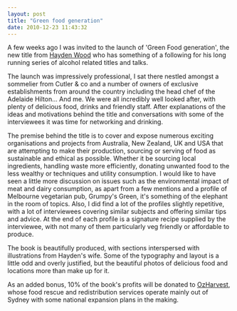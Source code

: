 ```yaml
---
layout: post
title: "Green food generation"
date: 2010-12-23 11:43:32
---
```


A few weeks ago I was invited to the launch of 'Green Food generation', the new title from <a href="http://www.woodysliquidkitchen.com/home.html" target="_blank">Hayden Wood</a> who has something of a following for his long running series of alcohol related titles and talks.

The launch was impressively professional, I sat there nestled amongst a sommelier from Cutler & co and a number of owners of exclusive establishments from around the country including the head chef of the Adelaide Hilton... And me. We were all incredibly well looked after, with plenty of delicious food, drinks and friendly staff. After explanations of the ideas and motivations behind the title and conversations with some of the interviewees it was time for networking and drinking.

The premise behind the title is to cover and expose numerous exciting organisations and projects from Australia, New Zealand, UK and USA that are attempting to make their production, sourcing or serving of food as sustainable and ethical as possible. Whether it be sourcing local ingredients, handling waste more efficiently, donating unwanted food to the less wealthy or techniques and utility consumption. I would like to have seen a little more discussion on issues such as the environmental impact of meat and dairy consumption, as apart from a few mentions and a profile of Melbourne vegetarian pub, Grumpy's Green, it's something of the elephant in the room of topics. Also, I did find a lot of the profiles slightly repetitive, with a lot of interviewees covering similar subjects and offering similar tips and advice. At the end of each profile is a signature recipe supplied by the interviewee, with not many of them particularly veg friendly or affordable to produce.

The book is beautifully produced, with sections interspersed with illustrations from Hayden's wife. Some of the typography and layout is a little odd and overly justified, but the beautiful photos of delicious food and locations more than make up for it.

As an added bonus, 10% of the book's profits will be donated to <a href="http://www.ozharvest.org" target="_blank">OzHarvest</a>, whose food rescue and redistribution services operate mainly out of Sydney with some national expansion plans in the making.